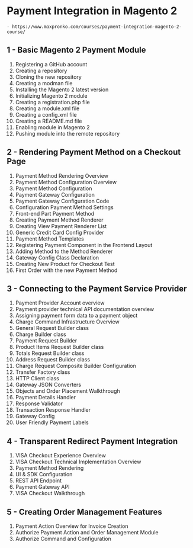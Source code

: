 # Payment Integration in Magento 2
	- https://www.maxpronko.com/courses/payment-integration-magento-2-course/


1 - Basic Magento 2 Payment Module
----------------------------------
1. Registering a GitHub account
2. Creating a repository
3. Cloning the new repository
4. Creating a modman file
5. Installing the Magento 2 latest version
6. Initializing Magento 2 module
7. Creating a registration.php file
8. Creating a module.xml file
9. Creating a config.xml file
10. Creating a README.md file
11. Enabling module in Magento 2
12. Pushing module into the remote repository

2 - Rendering Payment Method on a Checkout Page
-----------------------------------------------
1. Payment Method Rendering Overview
2. Payment Method Configuration Overview
3. Payment Method Configuration
4. Payment Gateway Configuration
5. Payment Gateway Configuration Code
6. Configuration Payment Method Settings
7. Front-end Part Payment Method
8. Creating Payment Method Renderer
9. Creating View Payment Renderer List
10. Generic Credit Card Config Provider
11. Payment Method Templates
12. Registering Payment Component in the Frontend Layout
13. Adding Method to the Method Renderer
14. Gateway Config Class Declaration
15. Creating New Product for Checkout Test
16. First Order with the new Payment Method

3 - Connecting to the Payment Service Provider
------------------------------------------------
1. Payment Provider Account overview
2. Payment provider technical API documentation overview
3. Assigning payment form data to a payment object
4. Charge Command Infrastructure Overview
5. General Request Builder class
6. Charge Builder class
7. Payment Request Builder
8. Product Items Request Builder class
9. Totals Request Builder class
10. Address Request Builder class
11. Charge Request Composite Builder Configuration
12. Transfer Factory class
13. HTTP Client class
14. Gateway JSON Converters
15. Objects and Order Placement Walkthrough
16. Payment Details Handler
17. Response Validator
18. Transaction Response Handler
19. Gateway Config
20. User Friendly Payment Labels

4 - Transparent Redirect Payment Integration
-----------------------------------------------
1. VISA Checkout Experience Overview
2. VISA Checkout Technical Implementation Overview
3. Payment Method Rendering
4. UI & SDK Configuration
5. REST API Endpoint
6. Payment Gateway API
7. VISA Checkout Walkthrough

5 - Creating Order Management Features
--------------------------------------
1. Payment Action Overview for Invoice Creation
2. Authorize Payment Action and Order Management Module
3. Authorize Command and Configuration